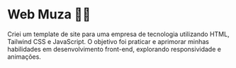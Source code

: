 <h1>Web Muza 👩‍💻</h1>
<p>Criei um template de site para uma empresa de tecnologia utilizando HTML, Tailwind CSS e JavaScript. O objetivo foi praticar e aprimorar minhas habilidades em desenvolvimento front-end, explorando responsividade e animações.</p>
